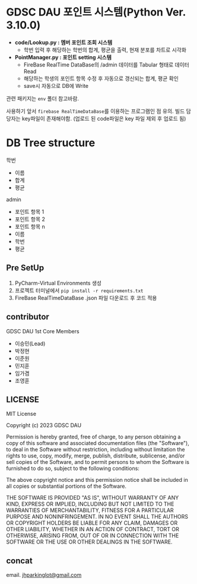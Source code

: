 # GDSC DAU 포인트 시스템(Python Ver. 3.10.0)  
- **code/Lookup.py : 멤버 포인트 조회 시스템**
  - 학번 입력 후 해당하는 학번의 합계, 평균을 출력, 현재 분포를 차트로 시각화
- **PointManager.py : 포인트 setting 시스템**  
  - FireBase RealTime DataBase의 /admin 데이터를 Tabular 형태로 데이터 Read 
  - 해당하는 학생의 포인트 항목 수정 후 자동으로 갱신되는 합계, 평균 확인
  - save시 자동으로 DB에 Write


관련 패키지는 `env` 폴더 참고바람.

사용하기 앞서 `firebase RealTimeDataBase`를 이용하는 프로그램인 점 유의.
빌드 담당자는 key파일이 존재해야함. (업로드 된 code파일은 key 파일 제외 후 업로드 됨)


# DB Tree structure

학번
- 이름
- 합계
- 평균  
  
admin
- 포인트 항목 1
- 포인트 항목 2
- 포인트 항목 n
- 이름
- 학번
- 평균

## Pre SetUp
1. PyCharm-Virtual Environments 생성
2. 프로젝트 터미널에서 `pip install -r requirements.txt`
3. FireBase RealTimeDataBase <key>.json 파일 다운로드 후 코드 적용

## contributor
GDSC DAU 1st Core Members
- 이승민(Lead)
- 박정현
- 이준원
- 민지훈
- 임가겸
- 조영훈


## LICENSE
MIT License

Copyright (c) 2023 GDSC DAU

Permission is hereby granted, free of charge, to any person obtaining a copy
of this software and associated documentation files (the "Software"), to deal
in the Software without restriction, including without limitation the rights
to use, copy, modify, merge, publish, distribute, sublicense, and/or sell
copies of the Software, and to permit persons to whom the Software is
furnished to do so, subject to the following conditions:

The above copyright notice and this permission notice shall be included in all
copies or substantial portions of the Software.

THE SOFTWARE IS PROVIDED "AS IS", WITHOUT WARRANTY OF ANY KIND, EXPRESS OR
IMPLIED, INCLUDING BUT NOT LIMITED TO THE WARRANTIES OF MERCHANTABILITY,
FITNESS FOR A PARTICULAR PURPOSE AND NONINFRINGEMENT. IN NO EVENT SHALL THE
AUTHORS OR COPYRIGHT HOLDERS BE LIABLE FOR ANY CLAIM, DAMAGES OR OTHER
LIABILITY, WHETHER IN AN ACTION OF CONTRACT, TORT OR OTHERWISE, ARISING FROM,
OUT OF OR IN CONNECTION WITH THE SOFTWARE OR THE USE OR OTHER DEALINGS IN THE
SOFTWARE.


## concat 
email. jhparkinglot@gmail.com
